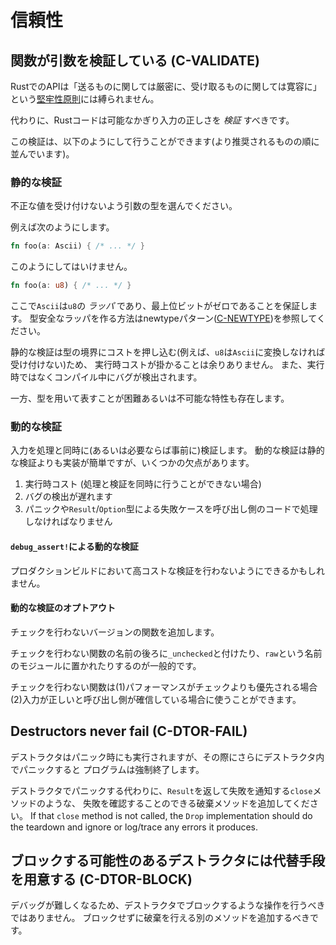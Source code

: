 # 信頼性


<a id="c-validate"></a>
## 関数が引数を検証している (C-VALIDATE)

RustでのAPIは「送るものに関しては厳密に、受け取るものに関しては寛容に」という[堅牢性原則]には縛られません。

[堅牢性原則]: http://en.wikipedia.org/wiki/Robustness_principle

代わりに、Rustコードは可能なかぎり入力の正しさを _検証_ すべきです。

この検証は、以下のようにして行うことができます(より推奨されるものの順に並んでいます)。

### 静的な検証

不正な値を受け付けないよう引数の型を選んでください。

例えば次のようにします。

```rust
fn foo(a: Ascii) { /* ... */ }
```

このようにしてはいけません。

```rust
fn foo(a: u8) { /* ... */ }
```

ここで`Ascii`は`u8`の _ラッパ_ であり、最上位ビットがゼロであることを保証します。
型安全なラッパを作る方法はnewtypeパターン([C-NEWTYPE])を参照してください。

静的な検証は型の境界にコストを押し込む(例えば、`u8`は`Ascii`に変換しなければ受け付けない)ため、
実行時コストが掛かることは余りありません。 また、実行時ではなくコンパイル中にバグが検出されます。

一方、型を用いて表すことが困難あるいは不可能な特性も存在します。

[C-NEWTYPE]: type-safety.html#c-newtype

### 動的な検証

入力を処理と同時に(あるいは必要ならば事前に)検証します。
動的な検証は静的な検証よりも実装が簡単ですが、いくつかの欠点があります。

1. 実行時コスト (処理と検証を同時に行うことができない場合)
2. バグの検出が遅れます
3. パニックや`Result`/`Option`型による失敗ケースを呼び出し側のコードで処理しなければなりません

#### `debug_assert!`による動的な検証

プロダクションビルドにおいて高コストな検証を行わないようにできるかもしれません。

#### 動的な検証のオプトアウト

チェックを行わないバージョンの関数を追加します。

チェックを行わない関数の名前の後ろに`_unchecked`と付けたり、`raw`という名前のモジュールに置かれたりするのが一般的です。

チェックを行わない関数は(1)パフォーマンスがチェックよりも優先される場合
(2)入力が正しいと呼び出し側が確信している場合に使うことができます。


<a id="c-dtor-fail"></a>
## Destructors never fail (C-DTOR-FAIL)

デストラクタはパニック時にも実行されますが、その際にさらにデストラクタ内でパニックすると
プログラムは強制終了します。

デストラクタでパニックする代わりに、`Result`を返して失敗を通知する`close`メソッドのような、
失敗を確認することのできる破棄メソッドを追加してください。 If that `close` method is not called, the `Drop` implementation
should do the teardown and ignore or log/trace any errors it produces.


<a id="c-dtor-block"></a>
## ブロックする可能性のあるデストラクタには代替手段を用意する (C-DTOR-BLOCK)

デバッグが難しくなるため、デストラクタでブロックするような操作を行うべきではありません。
ブロックせずに破棄を行える別のメソッドを追加するべきです。
